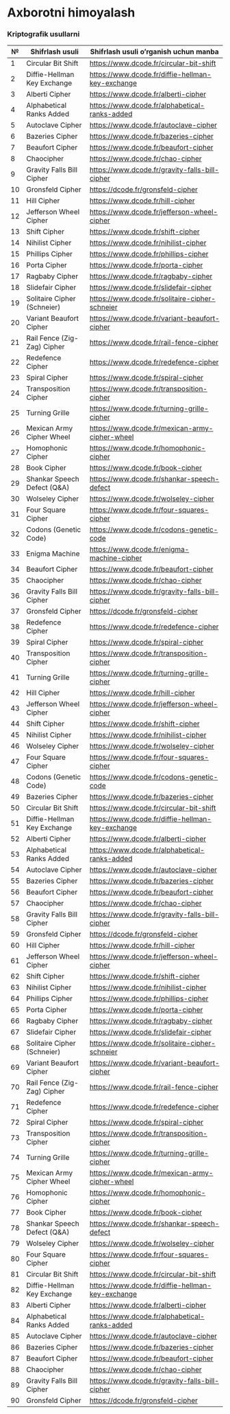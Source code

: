 #  Axborotni himoyalash

### Kriptografik usullarni

| № | Shifrlash usuli | Shifrlash usuli o’rganish uchun manba|
|--------|---------------------------------------------|--------------------------------------------------|
| 1  | Circular Bit Shift | https://www.dcode.fr/circular-bit-shift           |
| 2  | Diffie-Hellman Key Exchange  | https://www.dcode.fr/diffie-hellman-key-exchange |
| 3  | Alberti Cipher | https://www.dcode.fr/alberti-cipher              |
| 4  | Alphabetical Ranks Added  | https://www.dcode.fr/alphabetical-ranks-added    |
| 5 | Autoclave Cipher  | https://www.dcode.fr/autoclave-cipher            |
| 6 | Bazeries Cipher  | https://www.dcode.fr/bazeries-cipher             |
| 7                                              | Beaufort Cipher                             | https://www.dcode.fr/beaufort-cipher             |
| 8                                              | Chaocipher                                  | https://www.dcode.fr/chao-cipher                 |  
| 9                                              | Gravity Falls Bill Cipher                   | https://www.dcode.fr/gravity-falls-bill-cipher   |
| 10                                             | Gronsfeld Cipher                            |https://dcode.fr/gronsfeld-cipher                 |
| 11                                             | Hill Cipher                                 | https://www.dcode.fr/hill-cipher                 |
| 12                                             | Jefferson Wheel Cipher                      | https://www.dcode.fr/jefferson-wheel-cipher      |
| 13                                             | Shift Cipher                                | https://www.dcode.fr/shift-cipher                |
| 14                                             | Nihilist Cipher                             | https://www.dcode.fr/nihilist-cipher             |
| 15                                             | Phillips Cipher                             | https://www.dcode.fr/phillips-cipher             |
| 16                                             | Porta Cipher                                | https://www.dcode.fr/porta-cipher                |
| 17                                             | Ragbaby Cipher                              | https://www.dcode.fr/ragbaby-cipher              |
| 18                                             | Slidefair Cipher                            | https://www.dcode.fr/slidefair-cipher            |
| 19                                             | Solitaire Cipher (Schneier)                 | https://www.dcode.fr/solitaire-cipher-schneier   |
| 20                                             | Variant Beaufort Cipher                     | https://www.dcode.fr/variant-beaufort-cipher     |
| 21                                             | Rail Fence (Zig-Zag) Cipher                 | https://www.dcode.fr/rail-fence-cipher           |
| 22                                             | Redefence Cipher                            | https://www.dcode.fr/redefence-cipher            |
| 23                                             | Spiral Cipher                               | https://www.dcode.fr/spiral-cipher               |
| 24                                             | Transposition Cipher                        | https://www.dcode.fr/transposition-cipher        |
| 25                                             | Turning Grille                              | https://www.dcode.fr/turning-grille-cipher       |
| 26                                             | Mexican Army Cipher Wheel                   | https://www.dcode.fr/mexican-army-cipher-wheel   |
| 27                                             | Homophonic Cipher                           | https://www.dcode.fr/homophonic-cipher           |
| 28                                             | Book Cipher                                 | https://www.dcode.fr/book-cipher                 |
| 29                                             | Shankar Speech Defect (Q&A)                 | https://www.dcode.fr/shankar-speech-defect       |
| 30                                             | Wolseley Cipher                             | https://www.dcode.fr/wolseley-cipher             |
| 31                                             | Four Square Cipher                          | https://www.dcode.fr/four-squares-cipher         |
| 32                                             | Codons (Genetic Code)                       | https://www.dcode.fr/codons-genetic-code         |
| 33                                             | Enigma Machine                              | https://www.dcode.fr/enigma-machine-cipher       |
| 34                                             | Beaufort Cipher                             | https://www.dcode.fr/beaufort-cipher             |
| 35                                             | Chaocipher                                  | https://www.dcode.fr/chao-cipher                 |
| 36                                             | Gravity Falls Bill Cipher                   | https://www.dcode.fr/gravity-falls-bill-cipher   |
| 37                                             | Gronsfeld Cipher                            | https://dcode.fr/gronsfeld-cipher                |
| 38                                             | Redefence Cipher                            | https://www.dcode.fr/redefence-cipher            |
| 39                                             | Spiral Cipher                               | https://www.dcode.fr/spiral-cipher               |
| 40                                             | Transposition Cipher                        | https://www.dcode.fr/transposition-cipher        |
| 41                                             | Turning Grille                              | https://www.dcode.fr/turning-grille-cipher       |
| 42                                             | Hill Cipher                                 | https://www.dcode.fr/hill-cipher                 |
| 43                                             | Jefferson Wheel Cipher                      | https://www.dcode.fr/jefferson-wheel-cipher      |
| 44                                             | Shift Cipher                                | https://www.dcode.fr/shift-cipher                |
| 45                                             | Nihilist Cipher                             | https://www.dcode.fr/nihilist-cipher             |
| 46                                             | Wolseley Cipher                             | https://www.dcode.fr/wolseley-cipher             |
| 47                                             | Four Square Cipher                          | https://www.dcode.fr/four-squares-cipher         |
| 48                                             | Codons (Genetic Code)                       | https://www.dcode.fr/codons-genetic-code         |
| 49                                             | Bazeries Cipher                             | https://www.dcode.fr/bazeries-cipher             |
| 50                                             | Circular Bit Shift                          | https://www.dcode.fr/circular-bit-shift          |
| 51 | Diffie-Hellman Key  Exchange                | https://www.dcode.fr/diffie-hellman-key-exchange |
| 52 | Alberti Cipher                              | https://www.dcode.fr/alberti-cipher              |
| 53 | Alphabetical Ranks Added                    | https://www.dcode.fr/alphabetical-ranks-added    |
| 54 | Autoclave Cipher                            | https://www.dcode.fr/autoclave-cipher            |
| 55 | Bazeries Cipher                             | https://www.dcode.fr/bazeries-cipher             |
| 56 | Beaufort Cipher                             | https://www.dcode.fr/beaufort-cipher             |
| 57 | Chaocipher                                  |https://www.dcode.fr/chao-cipher|
| 58 | Gravity Falls Bill Cipher                   | https://www.dcode.fr/gravity-falls-bill-cipher   |
| 59 | Gronsfeld Cipher                            | https://dcode.fr/gronsfeld-cipher                |
| 60 | Hill Cipher                                 | https://www.dcode.fr/hill-cipher                 |
| 61 | Jefferson Wheel Cipher                      | https://www.dcode.fr/jefferson-wheel-cipher      |
| 62 | Shift Cipher                                | https://www.dcode.fr/shift-cipher                |
| 63 | Nihilist Cipher                             | https://www.dcode.fr/nihilist-cipher             |
| 64 | Phillips Cipher                             | https://www.dcode.fr/phillips-cipher             |
| 65 | Porta Cipher                                | https://www.dcode.fr/porta-cipher                |
| 66 | Ragbaby Cipher                              | https://www.dcode.fr/ragbaby-cipher              |
| 67 | Slidefair Cipher                            | https://www.dcode.fr/slidefair-cipher            |
| 68 | Solitaire Cipher (Schneier)                 | https://www.dcode.fr/solitaire-cipher-schneier   |
| 69 | Variant Beaufort Cipher                     | https://www.dcode.fr/variant-beaufort-cipher     |
| 70 | Rail Fence (Zig-Zag) Cipher                 | https://www.dcode.fr/rail-fence-cipher           |
| 71 | Redefence Cipher                            | https://www.dcode.fr/redefence-cipher            |
| 72 | Spiral Cipher                               | https://www.dcode.fr/spiral-cipher               |
| 73 | Transposition Cipher                        | https://www.dcode.fr/transposition-cipher        |
| 74 | Turning Grille                              | https://www.dcode.fr/turning-grille-cipher       |
| 75 | Mexican Army Cipher  Wheel                  | https://www.dcode.fr/mexican-army-cipher-wheel   |
| 76 | Homophonic Cipher                           | https://www.dcode.fr/homophonic-cipher           |
| 77 | Book Cipher                                 | https://www.dcode.fr/book-cipher                 |
| 78 | Shankar Speech Defect (Q&A)                 | https://www.dcode.fr/shankar-speech-defect       |
| 79 | Wolseley Cipher                             | https://www.dcode.fr/wolseley-cipher             |
| 80 | Four Square Cipher                          | https://www.dcode.fr/four-squares-cipher         |
| 81 | Circular Bit Shift                          | https://www.dcode.fr/circular-bit-shift          |
| 82 | Diffie-Hellman Key  Exchange                | https://www.dcode.fr/diffie-hellman-key-exchange |
| 83 | Alberti Cipher                              | https://www.dcode.fr/alberti-cipher              |
| 84 | Alphabetical Ranks Added                    | https://www.dcode.fr/alphabetical-ranks-added    |
| 85 | Autoclave Cipher                            | https://www.dcode.fr/autoclave-cipher            |
| 86 | Bazeries Cipher                             | https://www.dcode.fr/bazeries-cipher             |
| 87 | Beaufort Cipher                             | https://www.dcode.fr/beaufort-cipher             |
| 88 | Chaocipher                                  | https://www.dcode.fr/chao-cipher                 |
| 89 | Gravity Falls Bill Cipher                   | https://www.dcode.fr/gravity-falls-bill-cipher   |
|  90| Gronsfeld Cipher                            | https://dcode.fr/gronsfeld-cipher                |
